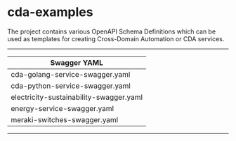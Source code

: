 # cda-examples
The project contains various OpenAPI Schema Definitions which can be used as templates for creating Cross-Domain Automation or CDA services.
******

|  Swagger YAML | 
| --------------|
| cda-golang-service-swagger.yaml |
| cda-python-service-swagger.yaml |
| electricity-sustainability-swagger.yaml |
| energy-service-swagger.yaml |
| meraki-switches-swagger.yaml |

******
